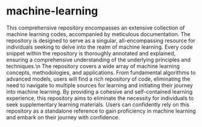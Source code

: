 # machine-learning
This comprehensive repository encompasses an extensive collection of machine learning codes, accompanied by meticulous documentation. The repository is designed to serve as a singular, all-encompassing resource for individuals seeking to delve into the realm of machine learning. Every code snippet within the repository is thoroughly annotated and explained, ensuring a comprehensive understanding of the underlying principles and techniques.\n
The repository covers a wide array of machine learning concepts, methodologies, and applications. From fundamental algorithms to advanced models, users will find a rich repository of code, eliminating the need to navigate to multiple sources for learning and initiating their journey into machine learning.
By providing a cohesive and self-contained learning experience, this repository aims to eliminate the necessity for individuals to seek supplementary learning materials. Users can confidently rely on this repository as a standalone reference to gain proficiency in machine learning and embark on their journey with confidence.

